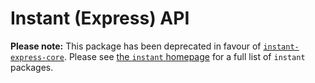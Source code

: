 # Instant (Express) API

**Please note:** This package has been deprecated in favour of [`instant-express-core`](https://www.npmjs.com/package/instant-express-core). Please see [the `instant` homepage](https://cjmyles.github.io/instant/) for a full list of `instant` packages.
